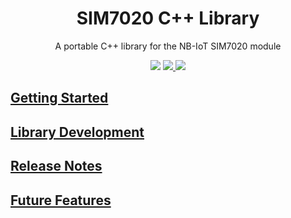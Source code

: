 <h1 align="center">SIM7020 C++ Library</h1>

<p align="center">
A portable C++ library for the NB-IoT SIM7020 module
</p>
  
<p align="center">
    <a href="https://github.com/Sr-Vinicius/SIM7020-Cpp-Library" alt="Version">
        <img src="https://img.shields.io/badge/version-1.0.0-red" /></a>
    <a href="https://www.gnu.org/licenses/lgpl-3.0" alt="License">
        <img src="https://img.shields.io/badge/license-LGPL%20v3.0-red">
    <a href="https://github.com/Sr-Vinicius/SIM7020-Cpp-Library/graphs/contributors">
        <img src="https://img.shields.io/badge/contributors-2-red">
</p>
      
## Getting Started

## Library Development
      
## Release Notes

## Future Features
